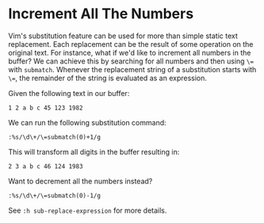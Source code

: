 # Increment All The Numbers

Vim's substitution feature can be used for more than simple static text
replacement. Each replacement can be the result of some operation on the
original text. For instance, what if we'd like to increment all numbers in the
buffer? We can achieve this by searching for all numbers and then using `\=`
with `submatch`. Whenever the replacement string of a substitution starts
with `\=`, the remainder of the string is evaluated as an expression.

Given the following text in our buffer:

```
1 2 a b c 45 123 1982
```

We can run the following substitution command:

```
:%s/\d\+/\=submatch(0)+1/g
```

This will transform all digits in the buffer resulting in:

```
2 3 a b c 46 124 1983
```

Want to decrement all the numbers instead?

```
:%s/\d\+/\=submatch(0)-1/g
```

See `:h sub-replace-expression` for more details.
